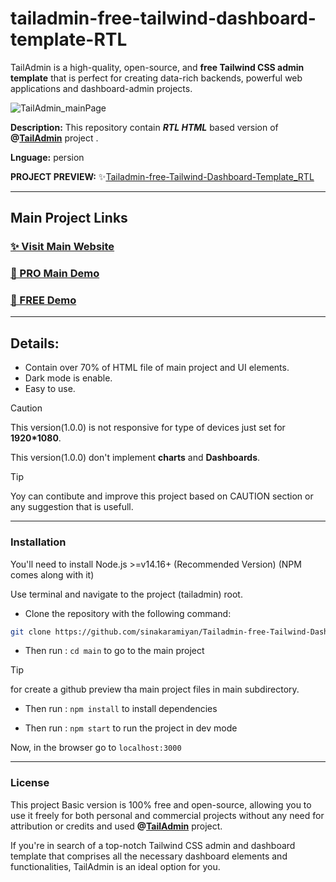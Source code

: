 # tailadmin-free-tailwind-dashboard-template-RTL
TailAdmin is a high-quality, open-source, and **free Tailwind CSS admin template** that is perfect for creating data-rich backends, powerful web applications and dashboard-admin projects.

![TailAdmin_mainPage](https://github.com/user-attachments/assets/334bb771-1f7b-432e-85f8-e399136cb303)


**Description:** This repository contain ***RTL HTML*** based version of **@[TailAdmin](https://github.com/TailAdmin)** project .

**Lnguage:** persion

**PROJECT PREVIEW:** ✨[Tailadmin-free-Tailwind-Dashboard-Template_RTL](https://sinakaramiyan.github.io/Tailadmin-free-Tailwind-Dashboard-Template_RTL/)

___
## Main Project Links

### [✨ Visit Main Website](https://tailadmin.com/)

### [🚀 PRO Main Demo](https://demo.tailadmin.com/)

### [🚀 FREE Demo](https://free-demo.tailadmin.com/)

___

## Details:
- Contain over 70% of HTML file of main project and UI elements.
- Dark mode is enable.
- Easy to use.

> [!CAUTION]
> This version(1.0.0) is not responsive for type of devices just set for **1920*1080**.
> 
> This version(1.0.0) don't implement **charts** and **Dashboards**.

> [!TIP]
> Yoy can contibute and improve this project based on CAUTION section or any suggestion that is usefull.

___

### Installation

You'll need to install Node.js >=v14.16+ (Recommended Version) (NPM comes along with it)

Use terminal and navigate to the project (tailadmin) root. 

- Clone the repository with the following command:

```bash
git clone https://github.com/sinakaramiyan/Tailadmin-free-Tailwind-Dashboard-Template_RTL/
```
- Then run : <code>cd main</code> to go to the main project
> [!TIP]
> for create a github preview tha main project files in main subdirectory.

- Then run : <code>npm install</code> to install dependencies

- Then run : <code>npm start</code> to run the project in dev mode

Now, in the browser go to <code>localhost:3000</code>

___

### License 
This project Basic version is 100% free and open-source, allowing you to use it freely for both personal and commercial projects without any need for attribution or credits and used 
**@[TailAdmin](https://github.com/TailAdmin)** project.

If you're in search of a top-notch Tailwind CSS admin and dashboard template that comprises all the necessary dashboard elements and functionalities, TailAdmin is an ideal option for you.

